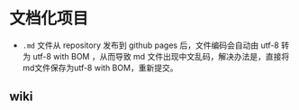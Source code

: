 # 文档化项目

* `.md` 文件从 repository 发布到 github pages 后，文件编码会自动由 utf-8 转为 utf-8 with BOM ，从而导致 md 文件出现中文乱码，解决办法是，直接将md文件保存为utf-8 with BOM，重新提交。

## wiki